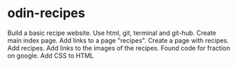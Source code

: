 # odin-recipes
Build a basic recipe website.
Use html, git, terminal and git-hub.
Create main index page.
Add links to a page "recipes".
Create a page with recipes.
Add recipes.
Add links to the images of the recipes.
Found code for fraction on google.
Add CSS to HTML
